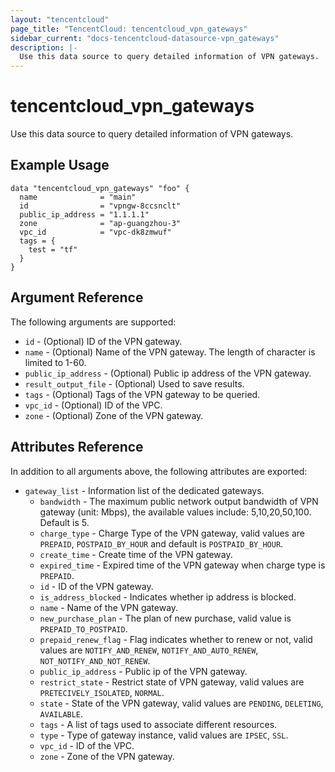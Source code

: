 ```yaml
---
layout: "tencentcloud"
page_title: "TencentCloud: tencentcloud_vpn_gateways"
sidebar_current: "docs-tencentcloud-datasource-vpn_gateways"
description: |-
  Use this data source to query detailed information of VPN gateways.
---
```


# tencentcloud_vpn_gateways

Use this data source to query detailed information of VPN gateways.

## Example Usage

```hcl
data "tencentcloud_vpn_gateways" "foo" {
  name              = "main"
  id                = "vpngw-8ccsnclt"
  public_ip_address = "1.1.1.1"
  zone              = "ap-guangzhou-3"
  vpc_id            = "vpc-dk8zmwuf"
  tags = {
    test = "tf"
  }
}
```

## Argument Reference

The following arguments are supported:

* `id` - (Optional) ID of the VPN gateway.
* `name` - (Optional) Name of the VPN gateway. The length of character is limited to 1-60.
* `public_ip_address` - (Optional) Public ip address of the VPN gateway.
* `result_output_file` - (Optional) Used to save results.
* `tags` - (Optional) Tags of the VPN gateway to be queried.
* `vpc_id` - (Optional) ID of the VPC.
* `zone` - (Optional) Zone of the VPN gateway.

## Attributes Reference

In addition to all arguments above, the following attributes are exported:

* `gateway_list` - Information list of the dedicated gateways.
  * `bandwidth` - The maximum public network output bandwidth of VPN gateway (unit: Mbps), the available values include: 5,10,20,50,100. Default is 5.
  * `charge_type` - Charge Type of the VPN gateway, valid values are `PREPAID`, `POSTPAID_BY_HOUR` and default is `POSTPAID_BY_HOUR`.
  * `create_time` - Create time of the VPN gateway.
  * `expired_time` - Expired time of the VPN gateway when charge type is `PREPAID`.
  * `id` - ID of the VPN gateway.
  * `is_address_blocked` - Indicates whether ip address is blocked.
  * `name` - Name of the VPN gateway.
  * `new_purchase_plan` - The plan of new purchase, valid value is `PREPAID_TO_POSTPAID`.
  * `prepaid_renew_flag` - Flag indicates whether to renew or not, valid values are `NOTIFY_AND_RENEW`, `NOTIFY_AND_AUTO_RENEW`, `NOT_NOTIFY_AND_NOT_RENEW`.
  * `public_ip_address` - Public ip of the VPN gateway.
  * `restrict_state` - Restrict state of VPN gateway, valid values are `PRETECIVELY_ISOLATED`, `NORMAL`.
  * `state` - State of the VPN gateway, valid values are `PENDING`, `DELETING`, `AVAILABLE`.
  * `tags` - A list of tags used to associate different resources.
  * `type` - Type of gateway instance, valid values are `IPSEC`, `SSL`.
  * `vpc_id` - ID of the VPC.
  * `zone` - Zone of the VPN gateway.


